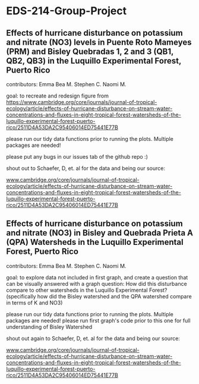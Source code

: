 # EDS-214-Group-Project

## Effects of hurricane disturbance on potassium and nitrate (NO3) levels in Puente Roto Mameyes (PRM) and Bisley Quebradas 1, 2 and 3 (QB1, QB2, QB3) in the Luquillo Experimental Forest, Puerto Rico

contributors:
Emma Bea M.
Stephen C.
Naomi M.

goal: to recreate and redesign figure from https://www.cambridge.org/core/journals/journal-of-tropical-ecology/article/effects-of-hurricane-disturbance-on-stream-water-concentrations-and-fluxes-in-eight-tropical-forest-watersheds-of-the-luquillo-experimental-forest-puerto-rico/2511D4A53DA2C95406014ED75441E77B 

please run our tidy data functions prior to running the plots. Multiple packages are needed!

please put any bugs in our issues tab of the github repo :)

shout out to Schaefer, D,  et. al for the data and being our source:

www.cambridge.org/core/journals/journal-of-tropical-ecology/article/effects-of-hurricane-disturbance-on-stream-water-concentrations-and-fluxes-in-eight-tropical-forest-watersheds-of-the-luquillo-experimental-forest-puerto-rico/2511D4A53DA2C95406014ED75441E77B

## Effects of hurricane disturbance on potassium and nitrate (NO3) in Bisley and Quebrada Prieta A (QPA) Watersheds  in the Luquillo Experimental Forest, Puerto Rico

contributors:
Emma Bea M.
Stephen C.
Naomi M.


goal: to explore data not included in first graph, and create a question that can be visually answered with a graph
question: How did this disturbance compare to other watersheds in the Luquillo Experimental Forest? (specifically how did the Bisley watershed and the QPA watershed compare in terms of K and NO3)

please run our tidy data functions prior to running the plots. Multiple packages are needed!
please run first graph's code prior to this one for full understanding of Bisley Watershed


shout out again to Schaefer, D,  et. al for the data and being our source:

www.cambridge.org/core/journals/journal-of-tropical-ecology/article/effects-of-hurricane-disturbance-on-stream-water-concentrations-and-fluxes-in-eight-tropical-forest-watersheds-of-the-luquillo-experimental-forest-puerto-rico/2511D4A53DA2C95406014ED75441E77B

